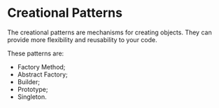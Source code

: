 # Creational Patterns

The creational patterns are mechanisms for creating objects. They can provide more flexibility and reusability to your code.

These patterns are:

- Factory Method;
- Abstract Factory;
- Builder;
- Prototype;
- Singleton.